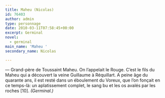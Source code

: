 ```yaml
---
title: Maheu (Nicolas)
id: 76403
author: admin
type: personnage
date: 2010-03-11T07:58:45+00:00
excerpt: Germinal
novel:
  - germinal
main_name: 'Maheu '
secondary_name: Nicolas

---
```

— Grand-père de Toussaint Maheu. On l’appelait le Rouge. C’est le fils du Maheu qui a découvert la veine Guillaume à Réquillart. A peine âge du quarante ans, il est resté dans un éboulement du Voreux, que l’on fonçait en ce temps-là: un aplatissement complet, le sang bu et les os avalés par les roches [10]. _(Germinal.)_